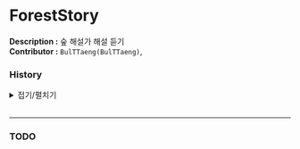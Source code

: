 # ForestStory

**Description :** 숲 해설가 해설 듣기  
**Contributor :** `BulTTaeng(BulTTaeng)`,  

### History

<details>
<summary>접기/펼치기</summary><br>

`2022.08.30`  
- Init
- 기본적인 firebase 연동
- 로그아웃 수정
- SignUp

`2022.08.31`  
- Login
- 음악 플레이어(MediaStore)

`2022.09.01`  
- Logout
- Exoplayer

`2022.09.02`  
- PendingIntent
- PlayerNotificationManager

`2022.09.05`  
- 한개만 선택 되는 recyclerView 추가
- 해설 파일 불러오는 코드 추가
- 여러개의 음원 play 추가


</details><br>  

--- 

### TODO
